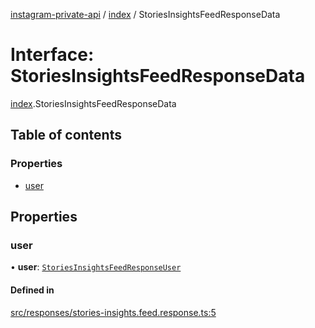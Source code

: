 [instagram-private-api](../../README.md) / [index](../../modules/index.md) / StoriesInsightsFeedResponseData

# Interface: StoriesInsightsFeedResponseData

[index](../../modules/index.md).StoriesInsightsFeedResponseData

## Table of contents

### Properties

- [user](StoriesInsightsFeedResponseData.md#user)

## Properties

### user

• **user**: [`StoriesInsightsFeedResponseUser`](StoriesInsightsFeedResponseUser.md)

#### Defined in

[src/responses/stories-insights.feed.response.ts:5](https://github.com/Nerixyz/instagram-private-api/blob/0e0721c/src/responses/stories-insights.feed.response.ts#L5)

